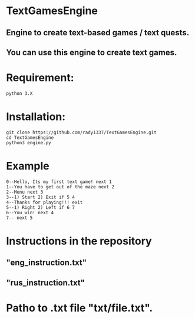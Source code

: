 # TextGamesEngine

## Engine to create text-based games / text quests.

## You can use this engine to create text games.

# Requirement:
```
python 3.X
```

# Installation:
```
git clone https://github.com/rady1337/TextGamesEngine.git
cd TextGamesEngine
python3 engine.py
```
# Example

```
0--Hello, Its my first text game! next 1
1--You have to get out of the maze next 2
2--Menu next 3
3--1) Start 2) Exit if 5 4 
4--Thanks for playing!!! exit
5--1) Right 2) Left if 6 7
6--You win! next 4
7-- next 5
```

# Instructions in the repository
## "eng_instruction.txt"
## "rus_instruction.txt"


# Patho to .txt file "txt/file.txt".
